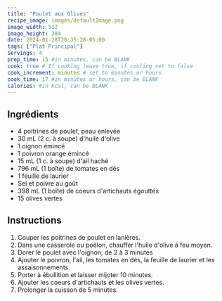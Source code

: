 ```yaml
---
title: "Poulet aux Olives"
recipe_image: images/defaultImage.png
image_width: 512
image_height: 384
date: 2024-01-28T20:35:28-05:00
tags: ["Plat Principal"]
servings: 4
prep_time: 15 #in minutes, can be BLANK
cook: true # If cooking leave true, if cooling set to false
cook_increment: minutes # set to minutes or hours
cook_time: 17 #in minutes or hours, can be BLANK
calories: #in kcal, can be BLANK
---
```


## Ingrédients

- 4 poitrines de poulet, peau enlevée
- 30 mL (2 c. à soupe) d'huile d'olive
- 1 oignon émincé
- 1 poivron orange émincé
- 15 mL (1 c. à soupe) d'ail haché
- 796 mL (1 boîte) de tomates en dés 
- 1 feuille de laurier
- Sel et poivre au goût
- 398 mL (1 boîte) de coeurs d'artichauts égouttés
- 15 olives vertes

## Instructions

1. Couper les poitrines de poulet en lanières.
2. Dans une casserole ou poêlon, chauffer l'huile d'olive à feu moyen.
3. Dorer le poulet avec l'oignon, de 2 à 3 minutes
4. Ajouter le poivron, l'ail, les tomates en dés, la feuille de laurier et les assaisonnements.
5. Porter à ébullition et laisser mijoter 10 minutes.
6. Ajouter les coeurs d'artichauts et les olives vertes.
7. Prolonger la cuisson de 5 minutes.
